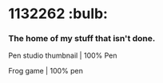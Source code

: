 <h1>1132262 :bulb:</h1>
<h3>The home of my stuff that isn't done.</h3>

Pen studio thumbnail | 100% Pen  
<script src="https://forkphorus.github.io/embed.js?id=358051016&auto-start=true&light-content=false&w=480&h=360"></script>

Frog game | 100% pen  
<script src="https://forkphorus.github.io/embed.js?id=358041902&auto-start=true&light-content=false&w=480&h=360"></script>
